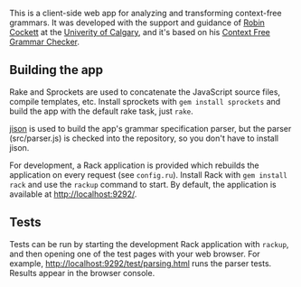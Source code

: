 This is a client-side web app for analyzing and transforming context-free grammars. It was developed with the support and guidance of [Robin Cockett](http://pages.cpsc.ucalgary.ca/~robin/) at the [Univerity of Calgary](http://ucalgary.ca), and it's based on his [Context Free Grammar Checker](http://smlweb.cpsc.ucalgary.ca).


Building the app
----------------

Rake and Sprockets are used to concatenate the JavaScript source files, compile templates, etc. Install sprockets with `gem install sprockets` and build the app with the default rake task, just `rake`.

[jison](http://zaach.github.com/jison/) is used to build the app's grammar specification parser, but the parser (src/parser.js) is checked into the repository, so you don't have to install jison.

For development, a Rack application is provided which rebuilds the application on every request (see `config.ru`). Install Rack with `gem install rack` and use the `rackup` command to start. By default, the application is available at [http://localhost:9292/](http://localhost:9292).


Tests
-----

Tests can be run by starting the development Rack application with `rackup`, and then opening one of the test pages with your web browser. For example, [http://localhost:9292/test/parsing.html](http://localhost:9292/test/parsing.html) runs the parser tests. Results appear in the browser console.
